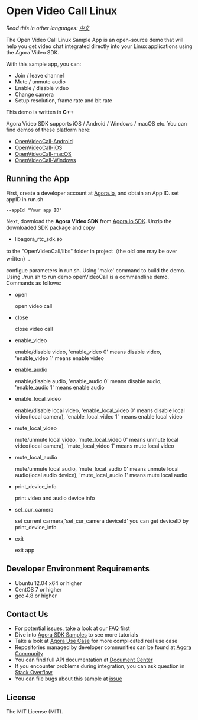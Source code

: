 # Open Video Call Linux

*Read this in other languages: [中文](README.zh.md)*

The Open Video Call Linux Sample App is an open-source demo that will help you get video chat integrated directly into your Linux applications using the Agora Video SDK.

With this sample app, you can:

- Join / leave channel
- Mute / unmute audio
- Enable / disable video
- Change camera
- Setup resolution, frame rate and bit rate

This demo is written in **C++**

Agora Video SDK supports iOS / Android / Windows / macOS etc. You can find demos of these platform here:

- [OpenVideoCall-Android](https://github.com/AgoraIO/Basic-Video-Call/tree/master/Group-Video/OpenVideoCall-Android)
- [OpenVideoCall-iOS](https://github.com/AgoraIO/Basic-Video-Call/tree/master/Group-Video/OpenVideoCall-iOS)
- [OpenVideoCall-macOS](https://github.com/AgoraIO/Basic-Video-Call/tree/master/Group-Video/OpenVideoCall-macOS)
- [OpenVideoCall-Windows](https://github.com/AgoraIO/Basic-Video-Call/tree/master/Group-Video/OpenVideoCall-Windows)

## Running the App
First, create a developer account at [Agora.io](https://dashboard.agora.io/signin/), and obtain an App ID. set appID in run.sh

```
--appId "Your app ID"
```

Next, download the **Agora Video SDK** from [Agora.io SDK](https://www.agora.io/en/blog/download/).
Unzip the downloaded SDK package and copy
- libagora_rtc_sdk.so

to the "OpenVideoCall/libs" folder in project（the old one may be over written）.

configue parameters in run.sh.
Using 'make' command to build the demo. Using ./run.sh to run demo
openVideoCall is a commandline demo. Commands as follows:
- open

  open video call
- close

  close video call
- enable_video

  enable/disable video, 'enable_video 0' means disable video, 'enable_video 1' means enable video
- enable_audio

  enable/disable audio, 'enable_audio 0' means disable audio, 'enable_audio 1' means enable audio
- enable_local_video

  enable/disable local video, 'enable_local_video 0' means disable local video(local camera), 'enable_local_video 1' means enable local video
- mute_local_video

  mute/unmute local video, 'mute_local_video 0' means unmute local video(local camera), 'mute_local_video 1' means mute local video
- mute_local_audio

  mute/unmute local audio, 'mute_local_audio 0' means unmute local audio(local audio device), 'mute_local_audio 1' means mute local audio
- print_device_info

  print video and audio device info
- set_cur_camera

  set current carmera,'set_cur_camera deviceId' you can get deviceID by print_device_info
- exit

  exit app

## Developer Environment Requirements
* Ubuntu 12.04 x64 or higher
* CentOS 7 or higher
* gcc 4.8 or higher


## Contact Us

- For potential issues, take a look at our [FAQ](https://docs.agora.io/en/faq) first
- Dive into [Agora SDK Samples](https://github.com/AgoraIO) to see more tutorials
- Take a look at [Agora Use Case](https://github.com/AgoraIO-usecase) for more complicated real use case
- Repositories managed by developer communities can be found at [Agora Community](https://github.com/AgoraIO-Community)
- You can find full API documentation at [Document Center](https://docs.agora.io/en/)
- If you encounter problems during integration, you can ask question in [Stack Overflow](https://stackoverflow.com/questions/tagged/agora.io)
- You can file bugs about this sample at [issue](https://github.com/AgoraIO/Basic-Video-Call/issues)

## License

The MIT License (MIT).

